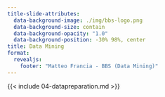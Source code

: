```yaml
---
title-slide-attributes:
  data-background-image: ./img/bbs-logo.png
  data-background-size: contain
  data-background-opacity: "1.0"
  data-background-position: -30% 98%, center
title: Data Mining
format:
  revealjs:
    footer: "Matteo Francia - BBS (Data Mining)"
---
```


{{< include 04-datapreparation.md >}}